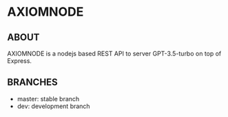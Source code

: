 # AXIOMNODE

## ABOUT

AXIOMNODE is a nodejs based REST API to server GPT-3.5-turbo on top of Express.

## BRANCHES

- master: stable branch
- dev: development branch
